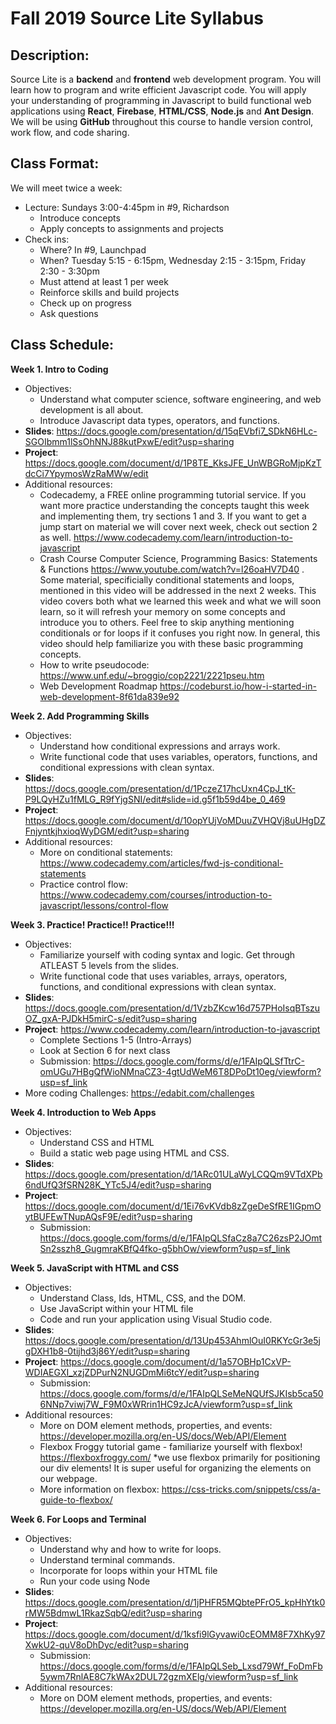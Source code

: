 # Fall 2019 Source Lite Syllabus
 
## Description:
Source Lite is a **backend** and **frontend** web development program. You will learn how to program and write efficient Javascript code. You will apply your understanding of programming in Javascript to build functional web applications using **React**, **Firebase**, **HTML/CSS**, **Node.js** and **Ant Design**. We will be using **GitHub** throughout this course to handle version control, work flow, and code sharing. 
 
## Class Format:
We will meet twice a week:
* Lecture: Sundays 3:00-4:45pm in #9, Richardson
  * Introduce concepts
  * Apply concepts to assignments and projects
* Check ins: 
  * Where? In #9, Launchpad
  * When? Tuesday 5:15 - 6:15pm, Wednesday 2:15 - 3:15pm, Friday 2:30 - 3:30pm
  * Must attend at least 1 per week
  * Reinforce skills and build projects
  * Check up on progress
  * Ask questions
 
## Class Schedule:

**Week 1. Intro to Coding**  
  * Objectives: 
    * Understand what computer science, software engineering, and web development is all about. 
    * Introduce Javascript data types, operators, and functions. 
  * **Slides**: https://docs.google.com/presentation/d/15qEVbfi7_SDkN6HLc-SGOIbmm1lSsOhNNJ88kutPxwE/edit?usp=sharing
  * **Project**: https://docs.google.com/document/d/1P8TE_KksJFE_UnWBGRoMjpKzTdcCi7YpymosWzRaMWw/edit
  * Additional resources:
    * Codecademy, a FREE online programming tutorial service. If you want more practice understanding the concepts taught this week and implementing them, try sections 1 and 3. If you want to get a jump start on material we will cover next week, check out section 2 as well. https://www.codecademy.com/learn/introduction-to-javascript
    * Crash Course Computer Science, Programming Basics: Statements & Functions https://www.youtube.com/watch?v=l26oaHV7D40 . Some material, specificially conditional statements and loops, mentioned in this video will be addressed in the next 2 weeks. This video covers both what we learned this week and what we will soon learn, so it will refresh your memory on some concepts and introduce you to others. Feel free to skip anything mentioning conditionals or for loops if it confuses you right now. In general, this video should help familiarize you with these basic programming concepts.
    * How to write pseudocode: https://www.unf.edu/~broggio/cop2221/2221pseu.htm
    * Web Development Roadmap https://codeburst.io/how-i-started-in-web-development-8f61da839e92
    
**Week 2. Add Programming Skills**  
  * Objectives: 
    * Understand how conditional expressions and arrays work.
    * Write functional code that uses variables, operators, functions, and conditional expressions with clean syntax.
  * **Slides**: https://docs.google.com/presentation/d/1PczeZ17hcUxn4CpJ_tK-P9LQyHZu1fMLG_R9fYjgSNI/edit#slide=id.g5f1b59d4be_0_469
  * **Project**: https://docs.google.com/document/d/10opYUjVoMDuuZVHQVj8uUHgDZFnjyntkjhxioqWyDGM/edit?usp=sharing
  * Additional resources:
    * More on conditional statements: https://www.codecademy.com/articles/fwd-js-conditional-statements
    * Practice control flow: https://www.codecademy.com/courses/introduction-to-javascript/lessons/control-flow
    
**Week 3. Practice! Practice!! Practice!!!**  
  * Objectives: 
    * Familiarize yourself with coding syntax and logic. Get through ATLEAST 5 levels from the slides.
    * Write functional code that uses variables, arrays, operators, functions, and conditional expressions with clean syntax.
  * **Slides**: https://docs.google.com/presentation/d/1VzbZKcw16d757PHoIsqBTszuOZ_gxA-PJDkH5mirC-s/edit?usp=sharing
  * **Project**: https://www.codecademy.com/learn/introduction-to-javascript
    * Complete Sections 1-5 (Intro-Arrays)
    * Look at Section 6 for next class
    * Submission: https://docs.google.com/forms/d/e/1FAIpQLSfTtrC-omUGu7HBgQfWioNMnaCZ3-4gtUdWeM6T8DPoDt10eg/viewform?usp=sf_link
  * More coding Challenges: https://edabit.com/challenges
    
 **Week 4. Introduction to Web Apps**  
  * Objectives: 
    * Understand CSS and HTML
    * Build a static web page using HTML and CSS.
  * **Slides**: https://docs.google.com/presentation/d/1ARc01ULaWyLCQQm9VTdXPb6ndUfQ3fSRN28K_YTc5J4/edit?usp=sharing
  * **Project**: https://docs.google.com/document/d/1Ei76vKVdb8zZgeDeSfRE1IGpmOytBUFEwTNupAQsF9E/edit?usp=sharing
    * Submission: https://docs.google.com/forms/d/e/1FAIpQLSfaCz8a7C26zsP2JOmtSn2sszh8_GugmraKBfQ4fko-g5bhOw/viewform?usp=sf_link
    
 **Week 5. JavaScript with HTML and CSS**  
  * Objectives: 
    * Understand Class, Ids, HTML, CSS, and the DOM.
    * Use JavaScript within your HTML file
    * Code and run your application using Visual Studio code.
  * **Slides**: https://docs.google.com/presentation/d/13Up453AhmlOuI0RKYcGr3e5jgDXH1b8-0tijhd3j86Y/edit?usp=sharing
  * **Project**: https://docs.google.com/document/d/1a57OBHp1CxVP-WDIAEGXI_xzjZDPurN2NUGDmMi6tcY/edit?usp=sharing
    * Submission: https://docs.google.com/forms/d/e/1FAIpQLSeMeNQUfSJKIsb5ca506NNp7viwj7W_F9M0xWRrin1HC9zJcA/viewform?usp=sf_link
  * Additional resources: 
    * More on DOM element methods, properties, and events: https://developer.mozilla.org/en-US/docs/Web/API/Element
    * Flexbox Froggy tutorial game - familiarize yourself with flexbox! https://flexboxfroggy.com/
     *we use flexbox primarily for positioning our div elements! It is super useful for organizing the elements on our webpage.
    * More information on flexbox: https://css-tricks.com/snippets/css/a-guide-to-flexbox/

 **Week 6. For Loops and Terminal**  
  * Objectives: 
    * Understand why and how to write for loops.
    * Understand terminal commands.
    * Incorporate for loops within your HTML file
    * Run your code using Node
  * **Slides**: https://docs.google.com/presentation/d/1jPHFR5MQbtePFrO5_kpHhYtk0rMW5BdmwL1RkazSqbQ/edit?usp=sharing
  * **Project**: https://docs.google.com/document/d/1ksfi9lGyvawi0cEOMM8F7XhKy97XwkU2-quV8oDhDyc/edit?usp=sharing
    * Submission: https://docs.google.com/forms/d/e/1FAIpQLSeb_Lxsd79Wf_FoDmFb5ywm7RnlAE8C7kWAx2DUL72gzmXElg/viewform?usp=sf_link
  * Additional resources: 
    * More on DOM element methods, properties, and events: https://developer.mozilla.org/en-US/docs/Web/API/Element
 
 
 

